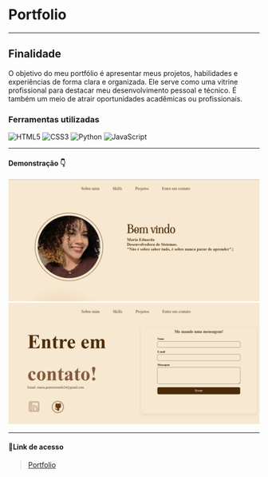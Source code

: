 # Portfolio
---
## Finalidade
O objetivo do meu portfólio é apresentar meus projetos, habilidades e experiências de forma clara e organizada. Ele serve como uma vitrine profissional para destacar meu desenvolvimento pessoal e técnico. É também um meio de atrair oportunidades acadêmicas ou profissionais. 

### Ferramentas utilizadas 
<p align="left"> <img src="https://cdn.jsdelivr.net/gh/devicons/devicon/icons/html5/html5-original.svg" alt="HTML5" width="40" height="40"/>
<img src="https://cdn.jsdelivr.net/gh/devicons/devicon/icons/css3/css3-original.svg" alt="CSS3" width="40" height="40"/> 
<img src="https://cdn.jsdelivr.net/gh/devicons/devicon/icons/python/python-original.svg" alt="Python" width="40" height="40"/>
<img src="https://cdn.jsdelivr.net/gh/devicons/devicon/icons/javascript/javascript-original.svg" alt="JavaScript" width="40" height="40"/> 


---

#### Demonstração 👇
![print inicio](/prints/index.png)
![print contato](/prints/contato.png)


---
#### 🔗Link de acesso
>[Portfolio](https://portfolio-15o3.onrender.com)
